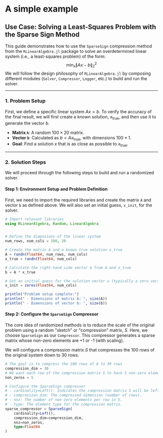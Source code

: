 # A simple example


## Use Case: Solving a Least-Squares Problem with the Sparse Sign Method

This guide demonstrates how to use the `SparseSign` compression method from the `RLinearAlgebra.jl` package to solve an overdetermined linear system (i.e., a least-squares problem) of the form:
$$
\min_{x} \|Ax - b\|_2^2
$$
We will follow the design philosophy of `RLinearAlgebra.jl` by composing different modules (`Solver`, `Compressor`, `Logger`, etc.) to build and run the solver.

---
### 1. Problem Setup

First, we define a specific linear system $Ax = b$. To verify the accuracy of the final result, we will first create a known solution, $x_{\text{true}}$, and then use it to generate the vector $b$.

* **Matrix `A`**: A random $100 \times 20$ matrix.
* **Vector `b`**: Calculated as $b = A x_{\text{true}}$, with dimensions $100 \times 1$.
* **Goal**: Find a solution $x$ that is as close as possible to $x_{\text{true}}$.

---
### 2. Solution Steps

We will proceed through the following steps to build and run a randomized solver.

#### Step 1: Environment Setup and Problem Definition
First, we need to import the required libraries and create the matrix `A` and vector `b` as defined above. We will also set an initial guess, `x_init`, for the solver.

```julia
# Import relevant libraries
using RLinearAlgebra, Random, LinearAlgebra


# Define the dimensions of the linear system
num_rows, num_cols = 100, 20

# Create the matrix A and a known true solution x_true
A = randn(Float64, num_rows, num_cols)
x_true = randn(Float64, num_cols)

# Calculate the right-hand side vector b from A and x_true
b = A * x_true

# Set an initial guess for the solution vector x (typically a zero vector)
x_init = zeros(Float64, num_cols)

println("Problem setup complete:")
println(" - Dimensions of matrix A: ", size(A))
println(" - Dimensions of vector b: ", size(b))
```

#### Step 2: Configure the `SparseSign` Compressor
The core idea of randomized methods is to reduce the scale of the original problem using a random "sketch" or "compression" matrix, $S$. Here, we choose `SparseSign` as our `Compressor`. This compressor generates a sparse matrix whose non-zero elements are +1 or -1 (with scaling).

We will configure a compression matrix $S$ that compresses the 100 rows of the original system down to 30 rows.

```julia
# The goal is to compress the 100 rows of A to 30 rows
compression_dim = 30
# We want each row of the compression matrix S to have 5 non-zero elements
non_zeros = 5

# Configure the SparseSign compressor
# - cardinality=Left(): Indicates the compression matrix S will be left-multiplied with A (SAx = Sb).
# - compression_dim: The compressed dimension (number of rows).
# - nnz: The number of non-zero elements per row in S.
# - type: The element type for the compression matrix.
sparse_compressor = SparseSign(
    cardinality=Left(),
    compression_dim=compression_dim,
    nnz=non_zeros,
    type=Float64
)
```


<!-- TODO: change parameters to show users we can change e.g. block size -->
